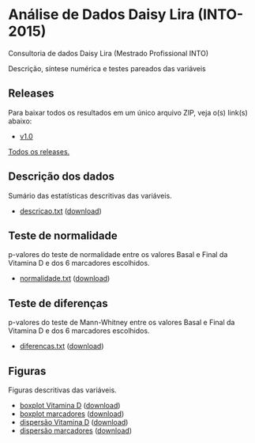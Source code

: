 # Análise de Dados Daisy Lira (INTO-2015)
Consultoria de dados Daisy Lira (Mestrado Profissional INTO)

Descrição, síntese numérica e testes pareados das variáveis

## Releases

Para baixar todos os resultados em um único arquivo ZIP, veja o(s) link(s) abaixo:

* [v1.0][]

[Todos os releases.][]

[v1.0]: https://github.com/philsf-biostat/analise_dados_DL/releases/tag/v1.0
[Todos os releases.]: https://github.com/philsf-biostat/analise_dados_DL/releases

## Descrição dos dados

Sumário das estatísticas descritivas das variáveis.

* [descricao.txt][] ([download][download-desc-txt])

[descricao.txt]: https://github.com/philsf-biostat/analise_dados_DL/blob/master/resultados/descricoes.md
[download-desc-txt]: https://github.com/philsf-biostat/analise_dados_DL/raw/master/resultados/descricoes.txt

## Teste de normalidade

p-valores do teste de normalidade entre os valores Basal e Final da Vitamina D e dos 6 marcadores escolhidos.

* [normalidade.txt][] ([download][download-norm-txt])

[normalidade.txt]: https://github.com/philsf-biostat/analise_dados_DL/blob/master/resultados/normalidade.md
[download-norm-txt]: https://github.com/philsf-biostat/analise_dados_DL/raw/master/resultados/normalidade.txt

## Teste de diferenças

p-valores do teste de Mann-Whitney entre os valores Basal e Final da Vitamina D e dos 6 marcadores escolhidos.

* [diferencas.txt][] ([download][download-diff-txt])

[diferencas.txt]: https://github.com/philsf-biostat/analise_dados_DL/blob/master/resultados/diferencas.md
[download-diff-txt]: https://github.com/philsf-biostat/analise_dados_DL/raw/master/resultados/diferencas.txt

## Figuras

Figuras descritivas das variáveis.

* [boxplot Vitamina D][] ([download][download-vitd-bp])
* [boxplot marcadores][] ([download][download-marc-bp])
* [dispersão Vitamina D][] ([download][download-vitd-scat])
* [dispersão marcadores][] ([download][download-marc-scat])


[boxplot Vitamina D]: https://github.com/philsf-biostat/analise_dados_DL/blob/master/figuras/vitaminad.png
[download-vitd-bp]: https://github.com/philsf-biostat/analise_dados_DL/raw/master/figuras/vitaminad.png
[boxplot marcadores]: https://github.com/philsf-biostat/analise_dados_DL/blob/master/figuras/boxplots.png
[download-marc-bp]: https://github.com/philsf-biostat/analise_dados_DL/raw/master/figuras/boxplots.png
[dispersão Vitamina D]: https://github.com/philsf-biostat/analise_dados_DL/blob/master/figuras/vitd-scatter.png
[download-vitd-scat]: https://github.com/philsf-biostat/analise_dados_DL/raw/master/figuras/vitd-scatter.png
[dispersão marcadores]: https://github.com/philsf-biostat/analise_dados_DL/blob/master/figuras/scatterplots.png
[download-marc-scat]: https://github.com/philsf-biostat/analise_dados_DL/raw/master/figuras/scatterplots.png
